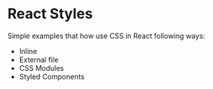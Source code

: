 # React Styles

Simple examples that how use CSS in React following ways:
- Inline
- External file
- CSS Modules
- Styled Components
